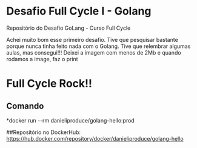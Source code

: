 # Desafio Full Cycle I - Golang
Repositório do Desafio GoLang - Curso Full Cycle

Achei muito bom esse primeiro desafio. Tive que pesquisar bastante porque nunca tinha feito nada com o Golang.
Tive que relembrar algumas aulas, mas consegui!!! Deixei a imagem com menos de 2Mb e quando rodamos a image, faz o print

# Full Cycle Rock!!

## Comando
*docker run --rm danieliproduce/golang-hello:prod

##Repositório no DockerHub:
https://hub.docker.com/repository/docker/danieliproduce/golang-hello
